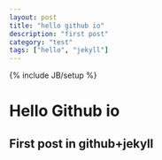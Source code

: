 ```yaml
---
layout: post
title: "hello github io"
description: "first post"
category: "test" 
tags: ["hello", "jekyll"]
---
```

{% include JB/setup %}

# Hello Github io

## First post in github+jekyll
